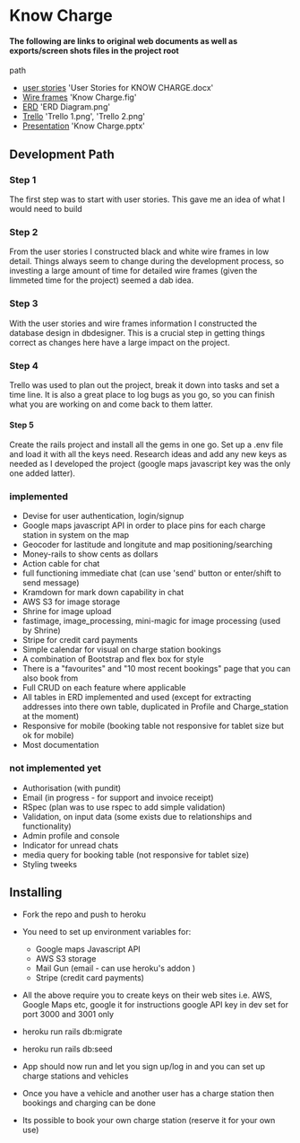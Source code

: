 # Know Charge

#### The following are links to original web documents as well as exports/screen shots files in the project root 
path
- [user stories](https://docs.google.com/document/d/1rtCCKcx00lcgIlIgHCkc6H7B5vCKAMMOnrXf777cclE/edit?usp=sharing)
 'User Stories for KNOW CHARGE.docx'
- [Wire frames](app/assets/images/figma.png)
  'Know Charge.fig' 
- [ERD](http://dbdesigner.net/designer/schema/121971)
  'ERD Diagram.png' 
- [Trello](https://trello.com/b/cuTwpHkR/know-charge)
   'Trello 1.png', 'Trello 2.png' 
- [Presentation](https://docs.google.com/presentation/d/1jIBjPDw2IsO7WM2G4OEattNptIKgz8E6DkoJz0-x18w/edit?usp=sharing)
   'Know Charge.pptx'
## Development Path

### Step 1
The first step was to start with user stories. This gave me an idea of what I would need to build

### Step 2
From the user stories I constructed black and white wire frames in low detail. Things always seem to change during 
the development process, so investing a large amount of time for detailed wire frames (given the limmeted time for 
the project) seemed a dab idea.

### Step 3
With the user stories and wire frames information I constructed the database design in dbdesigner. This is a crucial 
step in getting things correct as changes here have a large impact on the project.

### Step 4
Trello was used to plan out the project, break it down into tasks and set a time line.
It is also a great place to log bugs as you go, so you can finish what you are working on and come back to them 
latter.

#### Step 5
Create the rails project and install all the gems in one go. Set up a .env file and load it with all the keys need. 
Research ideas and add any new keys as needed as I developed the project (google maps javascript key was the only one
 added latter).

### implemented
- Devise for user authentication, login/signup 
- Google maps javascript API in order to place pins for each charge station in system on the map
- Geocoder for lastitude and longitute and map positioning/searching
- Money-rails to show cents as dollars
- Action cable for chat
- full functioning immediate chat (can use 'send' button or enter/shift to send message)
- Kramdown for mark down capability in chat
- AWS S3 for image storage
- Shrine for image upload 
- fastimage, image_processing, mini-magic for image processing (used by Shrine)
- Stripe for credit card payments
- Simple calendar for visual on charge station bookings
- A combination of Bootstrap and flex box for style
- There is a "favourites" and "10 most recent bookings" page that you can also book from
- Full CRUD on each feature where applicable
- All tables in ERD implemented and used (except for extracting addresses into there own table, duplicated in Profile
 and Charge_station at the moment)
- Responsive for mobile (booking table not responsive for tablet size but ok for mobile)
- Most documentation

### not implemented yet
- Authorisation (with pundit)
- Email (in progress - for support and invoice receipt)
- RSpec (plan was to use rspec to add simple validation)
- Validation, on input data (some exists due to relationships and functionality)   
- Admin profile and console
- Indicator for unread chats
- media query for booking table (not responsive for tablet size)
- Styling tweeks

## Installing
- Fork the repo and push to heroku
- You need to set up environment variables for: 
  - Google maps Javascript API
  - AWS S3 storage
  - Mail Gun (email - can use heroku's addon )
  - Stripe (credit card payments)
  
- All the above require you to create keys on their web sites i.e. AWS, Google Maps etc, google it for instructions
  google API key in dev set for port 3000 and 3001 only

- heroku run rails db:migrate
- heroku run rails db:seed

- App should now run and let you sign up/log in and you can set up charge stations and vehicles
- Once you have a vehicle and another user has a charge station then bookings and charging can be done
- Its possible to book your own charge station (reserve it for your own use)

